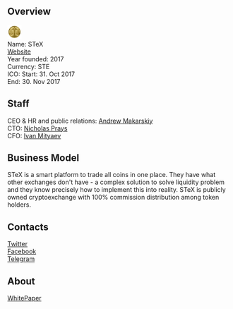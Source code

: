 ## Overview
![logo](../projects/logo/stex.png)  
Name: STeX  
[Website](https://stex.exchange/)  
Year founded: 2017  
Currency: STE  
ICO: Start: 31. Oct 2017  
End: 30. Nov 2017
## Staff
CEO & HR and public relations: [Andrew Makarskiy](../people/andrew_makarskiy.md)   
CTO: [Nicholas Prays](../people/nicholas_prays.md)   
CFO: [Ivan Mityaev](../people/ivan_mityaev.md)  
## Business Model
STeX is a smart platform to trade all coins in one place. They have what other exchanges don't have - a complex solution to solve liquidity problem and they know precisely how to implement this into reality. STeX is publicly owned cryptoexchange with 100% commission distribution among token holders.
## Contacts  
[Twitter](https://twitter.com/STeX_Exchange)    
[Facebook](https://www.facebook.com/icoShowcase/)  
[Telegram](https://t.me/icoito) 
## About  
[WhitePaper](https://stex.exchange/media/pdf/whitepaper.pdf)  
